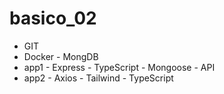 # basico_02

- GIT
- Docker - MongDB
- app1 - Express - TypeScript - Mongoose - API
- app2 - Axios - Tailwind - TypeScript
